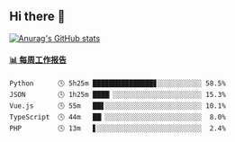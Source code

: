 ## Hi there 👋

[![Anurag's GitHub stats](https://github-readme-stats-orilights.vercel.app/api?username=orilights)](https://github.com/anuraghazra/github-readme-stats)

<!--
**OriLight152/OriLight152** is a ✨ _special_ ✨ repository because its `README.md` (this file) appears on your GitHub profile.

Here are some ideas to get you started:

- 🔭 I’m currently working on ...
- 🌱 I’m currently learning ...
- 👯 I’m looking to collaborate on ...
- 🤔 I’m looking for help with ...
- 💬 Ask me about ...
- 📫 How to reach me: ...
- 😄 Pronouns: ...
- ⚡ Fun fact: ...
-->

<!-- waka-box start -->
#### <a href="https://gist.github.com/92c8d5b388768c10efcba86e82b7c4fb" target="_blank">📊 每周工作报告</a>
```text
Python      🕓 5h25m ███████████████▊░░░░░░░░░░░ 58.5%
JSON        🕓 1h25m ████▏░░░░░░░░░░░░░░░░░░░░░░ 15.3%
Vue.js      🕓 55m   ██▋░░░░░░░░░░░░░░░░░░░░░░░░ 10.1%
TypeScript  🕓 44m   ██▏░░░░░░░░░░░░░░░░░░░░░░░░  8.0%
PHP         🕓 13m   ▋░░░░░░░░░░░░░░░░░░░░░░░░░░  2.4%
```
<!-- Powered by https://github.com/journey-ad/waka-box-go . -->
<!-- waka-box end -->
